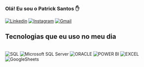 
### Olá! Eu sou o Patrick Santos ✋

[![Linkedin](https://img.shields.io/badge/LinkedIn-0077B5?style=for-the-badge&logo=linkedin&logoColor=white)](https://www.linkedin.com/in/patrick-santos-a9219713b/)
[![Instagram](https://img.shields.io/badge/Instagram-E4405F?style=for-the-badge&logo=instagram&logoColor=white
)](https://www.instagram.com/patricksantoos64/)
[![Gmail](https://img.shields.io/badge/Gmail-D14836?style=for-the-badge&logo=gmail&logoColor=white
)]()

## Tecnologias que eu uso no meu dia

<div style="display: inline_block"><br/>
    <img align="center" alt="SQL"src="https://img.shields.io/badge/MySQL-00000F?style=for-the-badge&logo=mysql&logoColor=white"/>
    <img align="center" alt="Microsoft SQL Server"src="https://img.shields.io/badge/Microsoft%20SQL%20Server-CC2927?style=for-the-badge&logo=microsoft%20sql%20server&logoColor=white
    "/>
    <img align="center" alt="ORACLE"src="https://img.shields.io/badge/Oracle-F80000?style=for-the-badge&logo=Oracle&logoColor=white
    "/>
    <img align="center" alt="POWER BI"src="https://img.shields.io/badge/PoweR BI-B7472A?style=for-the-badge&logo=microsoft-powerpoint&logoColor=white
    "/>
    <img align="center" alt="EXCEL"src="https://img.shields.io/badge/Microsoft_Excel-217346?style=for-the-badge&logo=microsoft-excel&logoColor=white"/>
    <img align="center" alt="GoogleSheets"src="https://img.shields.io/badge/Google%20Sheets-34A853?style=for-the-badge&logo=google-sheets&logoColor=white
    "/>
</div>



